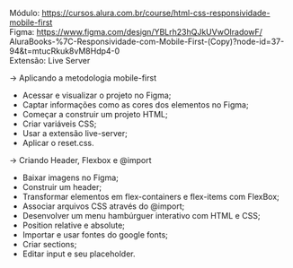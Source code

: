 Módulo: https://cursos.alura.com.br/course/html-css-responsividade-mobile-first <br>
Figma: https://www.figma.com/design/YBLrh23hQJkUVwOlradowF/ AluraBooks-%7C-Responsividade-com-Mobile-First-(Copy)?node-id=37-94&t=mtucRkuk8vM8Hdp4-0<br>
Extensão: Live Server

-> Aplicando a metodologia mobile-first

* Acessar e visualizar o projeto no Figma;
* Captar informações como as cores dos elementos no Figma;
* Começar a construir um projeto HTML;
* Criar variáveis CSS;
* Usar a extensão live-server;
* Aplicar o reset.css.

-> Criando Header, Flexbox e @import

* Baixar imagens no Figma;
* Construir um header;
* Transformar elementos em flex-containers e flex-items com FlexBox;
* Associar arquivos CSS através do @import;
* Desenvolver um menu hambúrguer interativo com HTML e CSS;
* Position relative e absolute;
* Importar e usar fontes do google fonts;
* Criar sections;
* Editar input e seu placeholder.